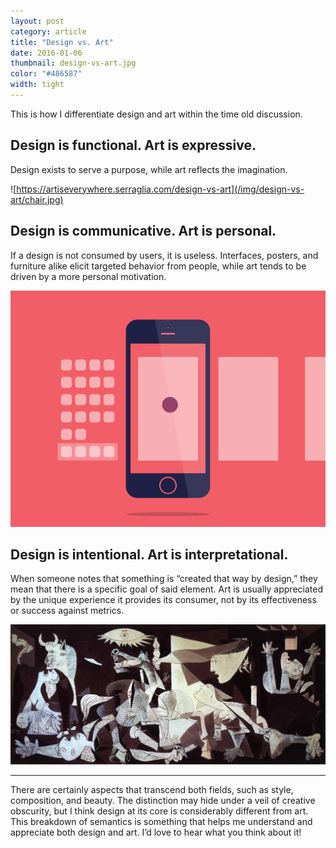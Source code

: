 ```yaml
---
layout: post
category: article
title: "Design vs. Art"
date: 2016-01-06
thumbnail: design-vs-art.jpg
color: "#486587"
width: tight
---
```


This is how I differentiate design and art within the time old discussion.

## Design is functional. Art is expressive.

Design exists to serve a purpose, while art reflects the imagination.

![https://artiseverywhere.serraglia.com/design-vs-art](/img/design-vs-art/chair.jpg)

## Design is communicative. Art is personal.

If a design is not consumed by users, it is useless. Interfaces, posters, and furniture alike elicit targeted behavior from people, while art tends to be driven by a more personal motivation.

![“iOS — New Gestures” by Javi Pérez on Dribbble](/img/design-vs-art/iphone.gif)

## Design is intentional. Art is interpretational.

When someone notes that something is “created that way by design,” they mean that there is a specific goal of said element. Art is usually appreciated by the unique experience it provides its consumer, not by its effectiveness or success against metrics.

![Guernica](/img/design-vs-art/guernica.jpg)

---

There are certainly aspects that transcend both fields, such as style, composition, and beauty. The distinction may hide under a veil of creative obscurity, but I think design at its core is considerably different from art.
This breakdown of semantics is something that helps me understand and appreciate both design and art. I’d love to hear what you think about it!
